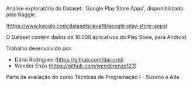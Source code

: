 Análise exploratória do Dataset: 'Google Play Store Apps', disponibilizado pelo Kaggle.

(https://www.kaggle.com/datasets/lava18/google-play-store-apps)

O Dataset contém dados de 10.000 aplicativos do Play Store, para Android.

Trabalho desenvolvido por:
- Dário Rodrigues (https://github.com/dariornj)
- Wender Enzo (https://github.com/wenderenzo123)

Parte da avaliação do curso Técnicas de Programação I - Suzano e Ada
